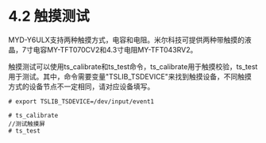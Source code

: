 # 4.2 触摸测试

MYD-Y6ULX支持两种触摸方式，电容和电阻。米尔科技可提供两种带触摸的液晶，7寸电容MY-TFT070CV2和4.3寸电阻MY-TFT043RV2。

触摸测试可以使用ts\_calibrate和ts\_test命令，ts\_calibrate用于触摸校验，ts\_test用于测试。其中，命令需要变量"TSLIB\_TSDEVICE"来找到触摸设备，不同触摸方式的设备节点不一定相同，请对应设备填写。

```
# export TSLIB_TSDEVICE=/dev/input/event1

# ts_calibrate
//测试触摸屏
# ts_test
```



